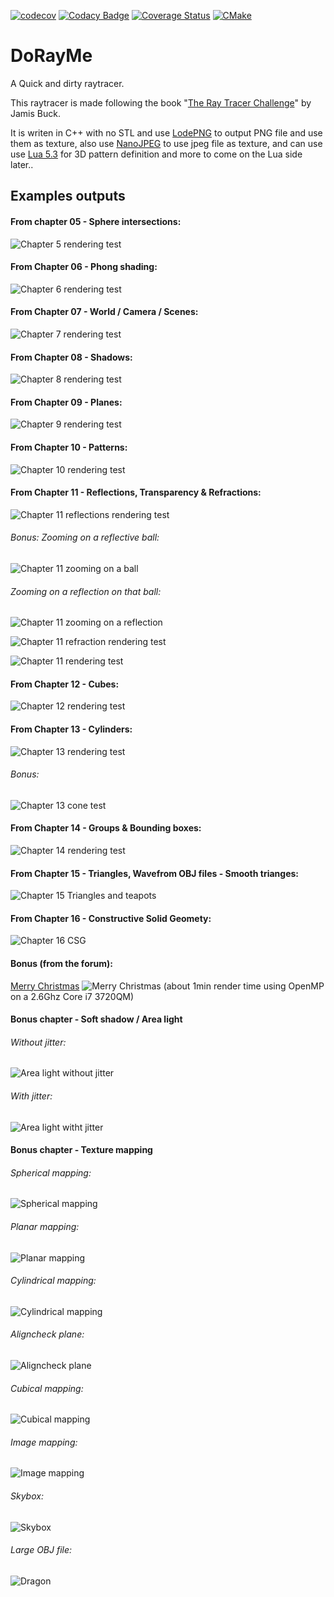 [![codecov](https://codecov.io/gh/Godzil/DoRayMe/branch/master/graph/badge.svg)](https://codecov.io/gh/Godzil/DoRayMe) [![Codacy Badge](https://api.codacy.com/project/badge/Grade/66339747e4a843719cba29cf5e31ff90)](https://www.codacy.com/manual/Godzil/DoRayMe?utm_source=github.com&amp;utm_medium=referral&amp;utm_content=Godzil/DoRayMe&amp;utm_campaign=Badge_Grade) [![Coverage Status](https://coveralls.io/repos/github/Godzil/DoRayMe/badge.svg?branch=master)](https://coveralls.io/github/Godzil/DoRayMe?branch=master) [![CMake](https://github.com/Godzil/DoRayMe/actions/workflows/cmake.yml/badge.svg)](https://github.com/Godzil/DoRayMe/actions/workflows/cmake.yml)

DoRayMe
=======

A Quick and dirty raytracer.


This raytracer is made following the book 
"[The Ray Tracer Challenge](https://pragprog.com/book/jbtracer/the-ray-tracer-challenge)" by Jamis Buck.

It is writen in C++ with no STL and use [LodePNG](https://github.com/lvandeve/lodepng) to output PNG file and use them 
as texture, also use [NanoJPEG](https://keyj.emphy.de/nanojpeg/) to use jpeg file as texture, and can use use 
[Lua 5.3](https://www.lua.org/) for 3D pattern definition and more to come on the Lua side later..


Examples outputs
----------------

#### From chapter 05 - Sphere intersections:
![Chapter 5 rendering test](output/ch5_test.png)

#### From Chapter 06 - Phong shading:
![Chapter 6 rendering test](output/ch6_test.png)

#### From Chapter 07 - World / Camera / Scenes:
![Chapter 7 rendering test](output/ch7_test.png)

#### From Chapter 08 - Shadows:
![Chapter 8 rendering test](output/ch8_test.png)

#### From Chapter 09 - Planes:
![Chapter 9 rendering test](output/ch9_test.png)

#### From Chapter 10 - Patterns:
![Chapter 10 rendering test](output/ch10_test.png)

#### From Chapter 11 - Reflections, Transparency & Refractions:
![Chapter 11 reflections rendering test](output/ch11_reflection.png)

###### Bonus: Zooming on a reflective ball:
![Chapter 11 zooming on a ball](output/ch11_zooming_on_reflective_ball.png)

###### Zooming on a reflection on that ball:
![Chapter 11 zooming on a reflection](output/ch11_reflection_on_ball.png)

![Chapter 11 refraction rendering test](output/ch11_refraction.png)

![Chapter 11 rendering test](output/ch11_test.png)

#### From Chapter 12 - Cubes:
![Chapter 12 rendering test](output/ch12_test.png)

#### From Chapter 13 - Cylinders:
![Chapter 13 rendering test](output/ch13_test.png)
###### Bonus:
![Chapter 13 cone test](output/ch13_cone.png)

#### From Chapter 14 - Groups & Bounding boxes:
![Chapter 14 rendering test](output/ch14_test.png)

#### From Chapter 15 - Triangles, Wavefrom OBJ files - Smooth trianges:
![Chapter 15 Triangles and teapots](output/ch15_teapot_objfile.png)

#### From Chapter 16 - Constructive Solid Geomety:
![Chapter 16 CSG](output/ch16_test.png)

#### Bonus (from the forum):
[Merry Christmas](https://forum.raytracerchallenge.com/thread/16/merry-christmas-scene-description)
![Merry Christmas](output/christmasball.png)
(about 1min render time using OpenMP on a 2.6Ghz Core i7 3720QM)

#### Bonus chapter - Soft shadow / Area light
###### Without jitter:
![Area light without jitter](output/arealight_test_nojitter.png)
###### With jitter:
![Area light witht jitter](output/arealight_test.png)

#### Bonus chapter - Texture mapping
###### Spherical mapping:
![Spherical mapping](output/uvmap_checkeredsphere.png)

###### Planar mapping:
![Planar mapping](output/uvmap_checkeredplane.png)

###### Cylindrical mapping:
![Cylindrical mapping](output/uvmap_checkeredcylinder.png)

###### Aligncheck plane:
![Aligncheck plane](output/uvmap_aligncheckplane.png)

###### Cubical mapping:
![Cubical mapping](output/uvmap_checkeredcube.png)

###### Image mapping:
![Image mapping](output/uvmap_earth.png)

###### Skybox:
![Skybox](output/uvmap_skybox.png)

###### Large OBJ file:
![Dragon](output/dragon_scene.png)
